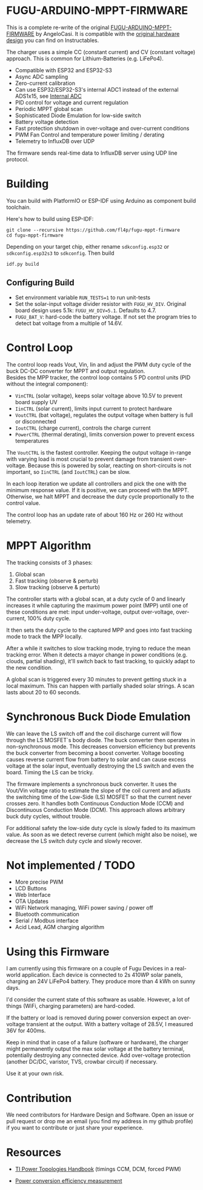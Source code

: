 # FUGU-ARDUINO-MPPT-FIRMWARE

This is a complete re-write of the
original [FUGU-ARDUINO-MPPT-FIRMWARE](https://github.com/AngeloCasi/FUGU-ARDUINO-MPPT-FIRMWARE) by AngeloCasi.
It is compatible with
the [original hardware design](https://www.instructables.com/DIY-1kW-MPPT-Solar-Charge-Controller/) you can find on
Instructables.

The charger uses a simple CC (constant current) and CV (constant voltage) approach.
This is common for Lithium-Batteries (e.g. LiFePo4).

* Compatible with ESP32 and ESP32-S3
* Async ADC sampling
* Zero-current calibration
* Can use ESP32/ESP32-S3's internal ADC1 instead of the external ADS1x15, see [Internal ADC](doc/Internal%20ADC.md)
* PID control for voltage and current regulation
* Periodic MPPT global scan
* Sophisticated Diode Emulation for low-side switch
* Battery voltage detection
* Fast protection shutdown in over-voltage and over-current conditions
* PWM Fan Control and temperature power limiting / derating
* Telemetry to InfluxDB over UDP

The firmware sends real-time data to InfluxDB server using UDP line protocol.

# Building

You can build with PlatformIO or ESP-IDF using Arduino as component build toolchain.

Here's how to build using ESP-IDF:

```
git clone --recursive https://github.com/fl4p/fugu-mppt-firmware
cd fugu-mppt-firmware
```

Depending on your target chip, either rename `sdkconfig.esp32` or `sdkconfig.esp32s3` to `sdkconfig`.
Then build

```
idf.py build
```

## Configuring Build

* Set environment variable `RUN_TESTS=1` to run unit-tests
* Set the solar-input voltage divider resistor with `FUGU_HV_DIV`. Original board design uses 5.1k: `FUGU_HV_DIV=5.1`.
  Defaults to 4.7.
* `FUGU_BAT_V`: hard-code the battery voltage. If not set the program tries to detect bat voltage from a multiple of
  14.6V.

# Control Loop

The control loop reads Vout, Vin, Iin and adjust the PWM duty cycle of the buck DC-DC converter for MPPT and output
regulation.  
Besides the MPP tracker, the control loop contains 5 PD control units (PID without the integral component):

- `VinCTRL` (solar voltage), keeps solar voltage above 10.5V to prevent board supply UV
- `IinCTRL` (solar current), limits input current to protect hardware
- `VoutCTRL` (bat voltage), regulates the output voltage when battery is full or disconnected
- `IoutCTRL` (charge current), controls the charge current
- `PowerCTRL` (thermal derating), limits conversion power to prevent excess temperatures

The `VoutCTRL` is the fastest controller. Keeping the output voltage in-range with varying load is most crucial to
prevent damage from transient over-voltage. Because this is powered by solar, reacting on short-circuits is not
important, so `IinCTRL` (and `IoutCTRL`) can be slow.

In each loop iteration we update all controllers and pick the one with the minimum response value. If it is positive, we
can proceed with the MPPT. Otherwise, we halt MPPT and decrease the duty cycle proportionally to the control value.

The control loop has an update rate of about 160 Hz or 260 Hz without telemetry.

# MPPT Algorithm

The tracking consists of 3 phases:

1. Global scan
2. Fast tracking (observe & perturb)
3. Slow tracking (observe & perturb)

The controller starts with a global scan, at a duty cycle of 0 and linearly increases it while capturing the
maximum power point (MPP) until one of these conditions are met:
input under-voltage, output over-voltage, over-current, 100% duty cycle.

It then sets the duty cycle to the captured MPP and goes into fast tracking mode to track the MPP locally.

After a while it switches to slow tracking mode, trying to reduce the mean tracking error.
When it detects a mayor change in power conditions (e.g. clouds, partial shading), it'll switch back to fast tracking,
to quickly adapt to the new condition.

A global scan is triggered every 30 minutes to prevent getting stuck in a local maximum. This can happen with partially
shaded solar strings. A scan lasts about 20 to 60 seconds.

# Synchronous Buck Diode Emulation

We can leave the LS switch off and the coil discharge current will flow through the LS MOSFET´s body diode. The buck
converter then operates in non-synchronous mode. This decreases conversion efficiency but prevents the buck converter
from becoming a boost converter. Voltage boosting causes reverse current flow from battery to solar and can cause excess
voltage at the solar input, eventually destroying the LS switch and even the board. Timing the LS can be tricky.

The firmware implements a synchronous buck converter. It uses the Vout/Vin voltage ratio to estimate the slope of the
coil current and adjusts the switching time of the Low-Side (LS) MOSFET so that the current never crosses zero.
It handles both Continuous Conduction Mode (CCM) and Discontinuous Conduction Mode (DCM).
This approach allows arbitrary buck duty cycles, without trouble.

For additional safety the low-side duty cycle is slowly faded to its maximum value. As soon as we detect reverse
current (which might also be noise), we decrease the LS switch duty cycle and slowly recover.

# Not implemented / TODO

* More precise PWM
* LCD Buttons
* Web Interface
* OTA Updates
* WiFi Network managing, WiFi power saving / power off
* Bluetooth communication
* Serial / Modbus interface
* Acid Lead, AGM charging algorithm

# Using this Firmware

I am currently using this firmware on a couple of Fugu Devices in a real-world application. Each device is connected to
2s 410WP solar panels, charging an 24V LiFePo4 battery. They produce more than 4 kWh on sunny days.

I'd consider the current state of this software as usable. However, a lot of things (WiFi, charging parameters) are
hard-coded.

If the battery or load is removed during power conversion expect an over-voltage transient at the output.
With a battery voltage of 28.5V, I measured 36V for 400ms.

Keep in mind that in case of a failure (software or hardware), the charger might permanently output the max solar
voltage at the battery terminal, potentially destroying any connected device. Add over-voltage protection (another
DC/DC, varistor, TVS, crowbar circuit) if necessary.

Use it at your own risk.

# Contribution

We need contributors for Hardware Design and Software. Open an issue or pull request or drop me an email (you find my
address in my
github profile) if you want to contribute or just share your experience.

# Resources

* [TI Power Topologies Handbook](https://www.ti.com/seclit/ug/slyu036/slyu036.pdf#page=18) (timings CCM, DCM, forced PWM)

* [Power conversion efficiency measurement](https://github.com/fl4p/fugu-mppt-doc/blob/master/Power%20Measurements.md#findings)
